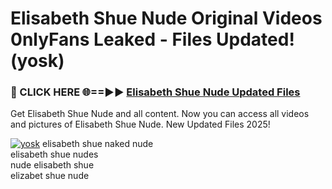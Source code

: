 # Elisabeth Shue Nude Original Videos 0nlyFans Leaked - Files Updated! (yosk)

<h3>🔴 CLICK HERE 🌐==►► <a href="https://tinyurl.com/yc6ubb5a" rel="nofollow">Elisabeth Shue Nude Updated Files</a></h3>

Get Elisabeth Shue Nude and all content. Now you can access all videos and pictures of Elisabeth Shue Nude. New Updated Files 2025!

[![yosk](https://i.imgur.com/7eu0CRL.gif)](https://tinyurl.com/yc6ubb5a)
elisabeth shue naked nude<br>
elisabeth shue nudes<br>
nude elisabeth shue<br>
elizabet shue nude